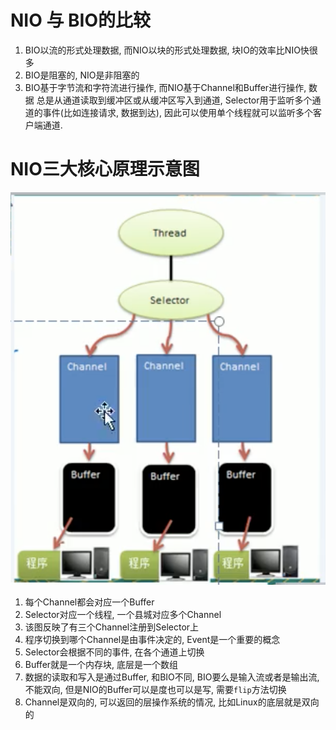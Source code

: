 # NIO 与 BIO的比较

1. BIO以流的形式处理数据, 而NIO以块的形式处理数据, 块IO的效率比NIO快很多
2. BIO是阻塞的, NIO是非阻塞的
3. BIO基于字节流和字符流进行操作, 而NIO基于Channel和Buffer进行操作, 数据
总是从通道读取到缓冲区或从缓冲区写入到通道, Selector用于监听多个通道的事件(比如连接请求, 数据到达),
因此可以使用单个线程就可以监听多个客户端通道.


# NIO三大核心原理示意图
 ![图片](https://github.com/imyzt/learning-technology-code/raw/master/in-action/netty-study-atguigu/docs/images/NIO_core.png)
 
 1. 每个Channel都会对应一个Buffer
 2. Selector对应一个线程, 一个县城对应多个Channel
 3. 该图反映了有三个Channel注册到Selector上
 4. 程序切换到哪个Channel是由事件决定的, Event是一个重要的概念
 5. Selector会根据不同的事件, 在各个通道上切换
 6. Buffer就是一个内存块, 底层是一个数组
 7. 数据的读取和写入是通过Buffer, 和BIO不同, BIO要么是输入流或者是输出流,不能双向,
    但是NIO的Buffer可以是度也可以是写, 需要`flip`方法切换
 8. Channel是双向的, 可以返回的层操作系统的情况, 比如Linux的底层就是双向的